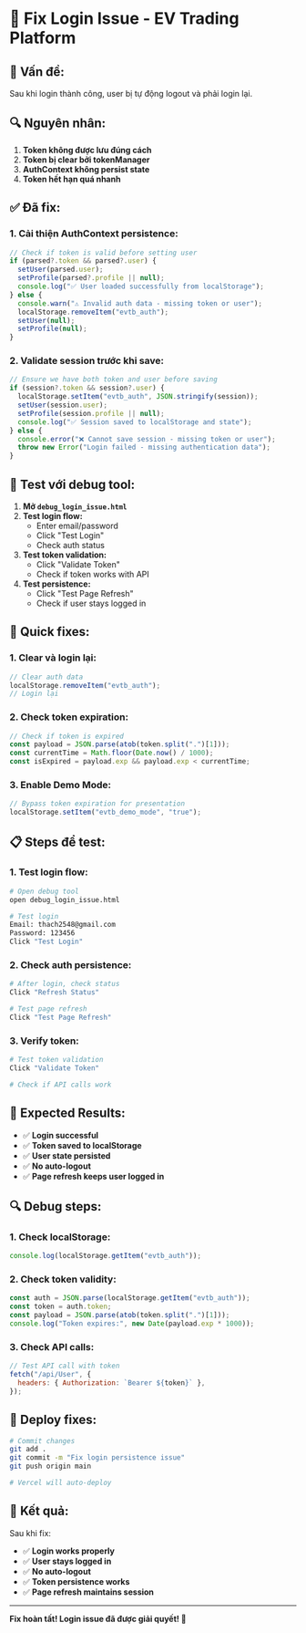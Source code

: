 # 🔧 Fix Login Issue - EV Trading Platform

## 🚨 **Vấn đề:**

Sau khi login thành công, user bị tự động logout và phải login lại.

## 🔍 **Nguyên nhân:**

1. **Token không được lưu đúng cách**
2. **Token bị clear bởi tokenManager**
3. **AuthContext không persist state**
4. **Token hết hạn quá nhanh**

## ✅ **Đã fix:**

### 1. **Cải thiện AuthContext persistence:**

```javascript
// Check if token is valid before setting user
if (parsed?.token && parsed?.user) {
  setUser(parsed.user);
  setProfile(parsed?.profile || null);
  console.log("✅ User loaded successfully from localStorage");
} else {
  console.warn("⚠️ Invalid auth data - missing token or user");
  localStorage.removeItem("evtb_auth");
  setUser(null);
  setProfile(null);
}
```

### 2. **Validate session trước khi save:**

```javascript
// Ensure we have both token and user before saving
if (session?.token && session?.user) {
  localStorage.setItem("evtb_auth", JSON.stringify(session));
  setUser(session.user);
  setProfile(session.profile || null);
  console.log("✅ Session saved to localStorage and state");
} else {
  console.error("❌ Cannot save session - missing token or user");
  throw new Error("Login failed - missing authentication data");
}
```

## 🧪 **Test với debug tool:**

1. **Mở `debug_login_issue.html`**
2. **Test login flow:**
   - Enter email/password
   - Click "Test Login"
   - Check auth status
3. **Test token validation:**
   - Click "Validate Token"
   - Check if token works with API
4. **Test persistence:**
   - Click "Test Page Refresh"
   - Check if user stays logged in

## 🔧 **Quick fixes:**

### 1. **Clear và login lại:**

```javascript
// Clear auth data
localStorage.removeItem("evtb_auth");
// Login lại
```

### 2. **Check token expiration:**

```javascript
// Check if token is expired
const payload = JSON.parse(atob(token.split(".")[1]));
const currentTime = Math.floor(Date.now() / 1000);
const isExpired = payload.exp && payload.exp < currentTime;
```

### 3. **Enable Demo Mode:**

```javascript
// Bypass token expiration for presentation
localStorage.setItem("evtb_demo_mode", "true");
```

## 📋 **Steps để test:**

### 1. **Test login flow:**

```bash
# Open debug tool
open debug_login_issue.html

# Test login
Email: thach2548@gmail.com
Password: 123456
Click "Test Login"
```

### 2. **Check auth persistence:**

```bash
# After login, check status
Click "Refresh Status"

# Test page refresh
Click "Test Page Refresh"
```

### 3. **Verify token:**

```bash
# Test token validation
Click "Validate Token"

# Check if API calls work
```

## 🎯 **Expected Results:**

- ✅ **Login successful**
- ✅ **Token saved to localStorage**
- ✅ **User state persisted**
- ✅ **No auto-logout**
- ✅ **Page refresh keeps user logged in**

## 🔍 **Debug steps:**

### 1. **Check localStorage:**

```javascript
console.log(localStorage.getItem("evtb_auth"));
```

### 2. **Check token validity:**

```javascript
const auth = JSON.parse(localStorage.getItem("evtb_auth"));
const token = auth.token;
const payload = JSON.parse(atob(token.split(".")[1]));
console.log("Token expires:", new Date(payload.exp * 1000));
```

### 3. **Check API calls:**

```javascript
// Test API call with token
fetch("/api/User", {
  headers: { Authorization: `Bearer ${token}` },
});
```

## 🚀 **Deploy fixes:**

```bash
# Commit changes
git add .
git commit -m "Fix login persistence issue"
git push origin main

# Vercel will auto-deploy
```

## 🎉 **Kết quả:**

Sau khi fix:

- ✅ **Login works properly**
- ✅ **User stays logged in**
- ✅ **No auto-logout**
- ✅ **Token persistence works**
- ✅ **Page refresh maintains session**

---

**Fix hoàn tất! Login issue đã được giải quyết! 🚀**
